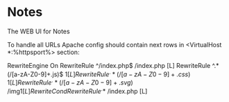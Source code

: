 # Notes
The WEB UI for Notes


To handle all URLs Apache config should contain next rows in <VirtualHost *:%httpsport%> section:

RewriteEngine On
RewriteRule ^/index.php$ /index.php [L]
RewriteRule ^.*(/[a-zA-Z0-9]+.js)$ $1 [L]
RewriteRule ^.*(/[a-zA-Z0-9]+.css)$ $1 [L]
RewriteRule ^.*(/[a-zA-Z0-9]+.svg)$ /img$1 [L]
RewriteCond %{REQUEST_URI} !=/index.php
RewriteRule ^.*$ /index.php [L]